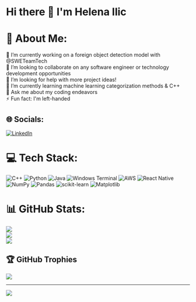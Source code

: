 # Hi there 👋 I'm Helena Ilic

# 💫 About Me:
🔭 I’m currently working on a foreign object detection model with @SWETeamTech<br>👯 I’m looking to collaborate on any software engineer or technology development opportunities<br>🤝 I’m looking for help with more project ideas!<br>🌱 I’m currently learning machine learning categorization methods & C++<br>💬 Ask me about my coding endeavors<br>⚡ Fun fact: I'm left-handed


## 🌐 Socials:
[![LinkedIn](https://img.shields.io/badge/LinkedIn-%230077B5.svg?logo=linkedin&logoColor=white)](https://linkedin.com/in/helenailic) 

# 💻 Tech Stack:
![C++](https://img.shields.io/badge/c++-%2300599C.svg?style=for-the-badge&logo=c%2B%2B&logoColor=white) ![Python](https://img.shields.io/badge/python-3670A0?style=for-the-badge&logo=python&logoColor=ffdd54) ![Java](https://img.shields.io/badge/java-%23ED8B00.svg?style=for-the-badge&logo=openjdk&logoColor=white) ![Windows Terminal](https://img.shields.io/badge/Windows%20Terminal-%234D4D4D.svg?style=for-the-badge&logo=windows-terminal&logoColor=white) ![AWS](https://img.shields.io/badge/AWS-%23FF9900.svg?style=for-the-badge&logo=amazon-aws&logoColor=white) ![React Native](https://img.shields.io/badge/react_native-%2320232a.svg?style=for-the-badge&logo=react&logoColor=%2361DAFB) ![NumPy](https://img.shields.io/badge/numpy-%23013243.svg?style=for-the-badge&logo=numpy&logoColor=white) ![Pandas](https://img.shields.io/badge/pandas-%23150458.svg?style=for-the-badge&logo=pandas&logoColor=white) ![scikit-learn](https://img.shields.io/badge/scikit--learn-%23F7931E.svg?style=for-the-badge&logo=scikit-learn&logoColor=white) ![Matplotlib](https://img.shields.io/badge/Matplotlib-%23ffffff.svg?style=for-the-badge&logo=Matplotlib&logoColor=black)
# 📊 GitHub Stats:
![](https://github-readme-stats.vercel.app/api?username=helenailic&theme=radical&hide_border=true&include_all_commits=true&count_private=true)<br/>
![](https://github-readme-streak-stats.herokuapp.com/?user=helenailic&theme=radical&hide_border=true)<br/>
![](https://github-readme-stats.vercel.app/api/top-langs/?username=helenailic&theme=radical&hide_border=true&include_all_commits=true&count_private=true&layout=compact)

## 🏆 GitHub Trophies
![](https://github-profile-trophy.vercel.app/?username=helenailic&theme=radical&no-frame=true&no-bg=false&margin-w=4)

---
[![](https://visitcount.itsvg.in/api?id=helenailic&icon=9&color=0)](https://visitcount.itsvg.in)

<!-- Proudly created with GPRM ( https://gprm.itsvg.in ) -->

<!--
**helenailic/helenailic** is a ✨ _special_ ✨ repository because its `README.md` (this file) appears on your GitHub profile.

Here are some ideas to get you started:

- 🔭 I’m currently working on ...
- 🌱 I’m currently learning ...
- 👯 I’m looking to collaborate on ...
- 🤔 I’m looking for help with ...
- 💬 Ask me about ...
- 📫 How to reach me: ...
- 😄 Pronouns: ...
- ⚡ Fun fact: ...
-->
